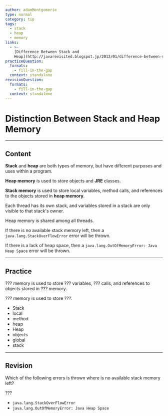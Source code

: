 ```yaml
---
author: adamMontgomerie
type: normal
category: tip
tags:
  - stack
  - heap
  - memory
links:
  - >-
    [Difference Between Stack and
    Heap](http://javarevisited.blogspot.jp/2013/01/difference-between-stack-and-heap-java.html){website}
practiceQuestion:
  formats:
    - fill-in-the-gap
  context: standalone
revisionQuestion:
  formats:
    - fill-in-the-gap
  context: standalone
---
```


# Distinction Between Stack and Heap Memory


---

## Content

**Stack** and **heap** are both types of memory, but have different purposes and uses within a program.

**Heap memory** is used to store objects and **JRE** classes. 

**Stack memory** is used to store local variables, method calls, and references to the objects stored in **heap memory**.

Each thread has its own stack, and variables stored in a stack are only visible to that stack's owner. 

Heap memory is shared among all threads.

If there is no available stack memory left, then a `java.lang.StackOverFlowError` error will be thrown.

If there is a lack of heap space, then a `java.lang.OutOfMemoryError: Java Heap Space` error will be thrown.


---

## Practice

??? memory is used to store ??? variables, ??? calls, and references to objects stored in ??? memory.

??? memory is used to store ???.

- Stack
- local
- method
- heap
- Heap
- objects
- global
- stack

---

## Revision

Which of the following errors is thrown where is no available stack memory left?

???

- `java.lang.StackOverFlowError`
- `java.lang.OutOfMemoryError: Java Heap Space`
